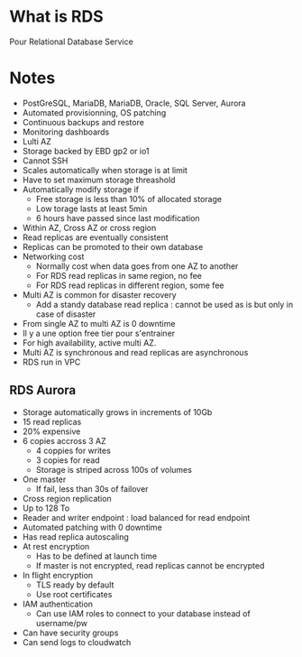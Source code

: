 # What is RDS

Pour Relational Database Service

# Notes

* PostGreSQL, MariaDB, MariaDB, Oracle, SQL Server, Aurora
* Automated provisionning, OS patching
* Continuous backups and restore
* Monitoring dashboards
* Lulti AZ
* Storage backed by EBD gp2 or io1
* Cannot SSH
* Scales automatically when storage is at limit
* Have to set maximum storage threashold
* Automatically modify storage if
    * Free storage is less than 10% of allocated storage
    * Low torage lasts at least 5min
    * 6 hours have passed since last modification
* Within AZ, Cross AZ or cross region
* Read replicas are eventually consistent
* Replicas can be promoted to their own database
* Networking cost
    * Normally cost when data goes from one AZ to another
    * For RDS read replicas in same region, no fee
    * For RDS read replicas in different region, some fee
* Multi AZ is common for disaster recovery
    * Add a standy database read replica : cannot be used as is but only in case of disaster
* From single AZ to multi AZ is 0 downtime
* Il y a une option free tier pour s'entrainer
* For high availability, active multi AZ.
* Multi AZ is synchronous and read replicas are asynchronous
* RDS run in VPC

## RDS Aurora
* Storage automatically grows in increments of 10Gb
* 15 read replicas
* 20% expensive
* 6 copies accross 3 AZ
    * 4 coppies for writes
    * 3 copies for read
    * Storage is striped across 100s of volumes
* One master
    * If fail, less than 30s of failover
* Cross region replication
* Up to 128 To
* Reader and writer endpoint : load balanced for read endpoint
* Automated patching with 0 downtime
* Has read replica autoscaling
* At rest encryption
    * Has to be defined at launch time
    * If master is not encrypted, read replicas cannot be encrypted
* In flight encryption
    * TLS ready by default
    * Use root certificates
* IAM authentication
    * Can use IAM roles to connect to your database instead of username/pw
* Can have security groups
* Can send logs to cloudwatch
